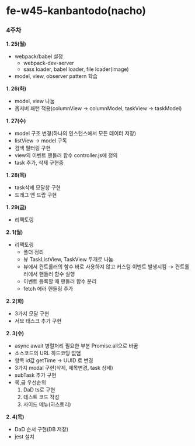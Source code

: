 # fe-w45-kanbantodo(nacho)
### 4주차
**1. 25(월)**
- webpack/babel 설정
  - webpack-dev-server
  - sass loader, babel loader, file loader(image)
- model, view, observer pattern 학습

**1. 26(화)**
- model, view 나눔
- 옵저버 패턴 적용(columnView -> columnModel, taskView -> taskModel)

**1. 27(수)**
- model 구조 변경(하나의 인스턴스에서 모든 데이터 저장)
- listView -> model 구독
- 검색 필터링 구현
- view의 이벤트 핸들러 함수 controller.js에 정의
- task 추가, 삭제 구현중

**1. 28(목)**
- task삭제 모달창 구현
- 드래그 앤 드랍 구현

**1. 29(금)**
- 리팩토링

**2. 1(월)**
- 리팩토링
  - 폴더 정리
  - 뷰 TaskListView, TaskView 두개로 나눔
  - 뷰에서 컨트롤러의 함수 바로 사용하지 않고 커스텀 이벤트 발생시킴 -> 컨트롤러에서 핸들러 함수 실행
  - 이벤트 등록할 때 핸들러 함수 분리
  - fetch 에러 핸들링 추가

**2. 2(화)**
- 3가지 모달 구현
- 서브 태스크 추가 구현

**2. 3(수)**
- async await 병렬처리 필요한 부분 Promise.all으로 바꿈
- 소스코드의 URL 하드코딩 없앰
- 항목 id값 getTime -> UUID 로 변경
- 3가지 modal 구현(삭제, 제목변경, task 상세)
- subTask 추가 구현
- 목,금 우선순위
  1. DaD ts로 구현
  2. 테스트 코드 작성
  3. 사이드 메뉴(히스토리)

**2. 4(목)**
- DaD 순서 구현(DB 저장)
- jest 설치
